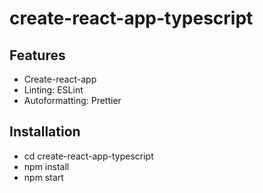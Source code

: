 # create-react-app-typescript

## Features
- Create-react-app
- Linting: ESLint
- Autoformatting: Prettier

## Installation
- cd create-react-app-typescript
- npm install
- npm start